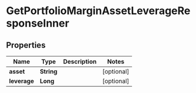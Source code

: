 

# GetPortfolioMarginAssetLeverageResponseInner


## Properties

| Name | Type | Description | Notes |
|------------ | ------------- | ------------- | -------------|
|**asset** | **String** |  |  [optional] |
|**leverage** | **Long** |  |  [optional] |



